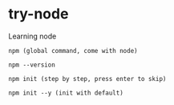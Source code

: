# try-node

Learning node

```npm
npm (global command, come with node)

npm --version

npm init (step by step, press enter to skip)

npm init --y (init with default)
```
